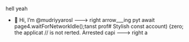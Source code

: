 hell yeah
- 👋 Hi, I’m @mudriyyarosl
---> right arrow___ing pyt
    await page4.waitForNetworkIdle();tanst prof# Stylish
        const account) {zero; the applicat
        // is not rerted.
Arrested capi
---> right a
